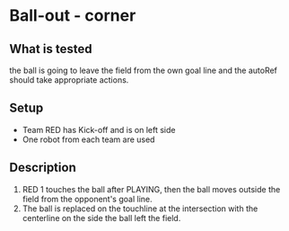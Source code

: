 # Ball-out - corner

## What is tested

the ball is going to leave the field from the own goal line and the autoRef should take appropriate actions.

## Setup

- Team RED has Kick-off and is on left side
- One robot from each team are used

## Description

1. RED 1 touches the ball after PLAYING, then the ball moves outside the field from the opponent's goal line.
2. The ball is replaced on the touchline at the intersection with the centerline on the side the ball left the field.
